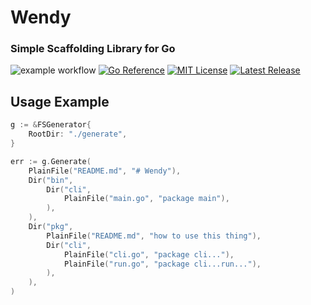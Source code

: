 # Wendy
### Simple Scaffolding Library for Go

![example workflow](https://github.com/Kodeshack/wendy/actions/workflows/tests.yaml/badge.svg)
[![Go Reference](https://pkg.go.dev/badge/github.com/Kodeshack/wendy.svg)](https://pkg.go.dev/github.com/Kodeshack/wendy)
[![MIT License](https://img.shields.io/github/license/Kodeshack/wendy?style=flat-square)](https://github.com/Kodeshack/wendy/blob/main/LICENSE)
[![Latest Release](https://img.shields.io/github/v/tag/Kodeshack/wendy?sort=semver&style=flat-square)](https://github.com/Kodeshack/wendy/releases/latest)



## Usage Example

```go
g := &FSGenerator{
	RootDir: "./generate",
}

err := g.Generate(
	PlainFile("README.md", "# Wendy"),
	Dir("bin",
		Dir("cli",
			PlainFile("main.go", "package main"),
		),
	),
	Dir("pkg",
		PlainFile("README.md", "how to use this thing"),
		Dir("cli",
			PlainFile("cli.go", "package cli..."),
			PlainFile("run.go", "package cli...run..."),
		),
	),
)
````
